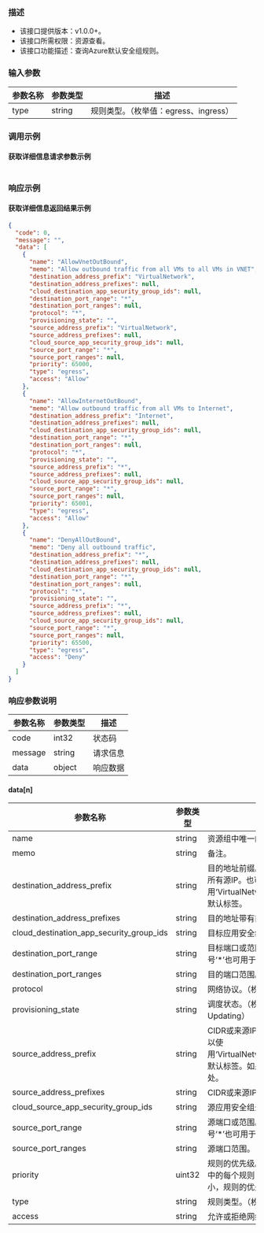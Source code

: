 ### 描述

- 该接口提供版本：v1.0.0+。
- 该接口所需权限：资源查看。
- 该接口功能描述：查询Azure默认安全组规则。

### 输入参数

| 参数名称 | 参数类型   | 描述    |
|------|--------|-------|
| type | string | 规则类型。（枚举值：egress、ingress） |

### 调用示例

#### 获取详细信息请求参数示例

```json
```

### 响应示例

#### 获取详细信息返回结果示例

```json
{
  "code": 0,
  "message": "",
  "data": [
    {
      "name": "AllowVnetOutBound",
      "memo": "Allow outbound traffic from all VMs to all VMs in VNET",
      "destination_address_prefix": "VirtualNetwork",
      "destination_address_prefixes": null,
      "cloud_destination_app_security_group_ids": null,
      "destination_port_range": "*",
      "destination_port_ranges": null,
      "protocol": "*",
      "provisioning_state": "",
      "source_address_prefix": "VirtualNetwork",
      "source_address_prefixes": null,
      "cloud_source_app_security_group_ids": null,
      "source_port_range": "*",
      "source_port_ranges": null,
      "priority": 65000,
      "type": "egress",
      "access": "Allow"
    },
    {
      "name": "AllowInternetOutBound",
      "memo": "Allow outbound traffic from all VMs to Internet",
      "destination_address_prefix": "Internet",
      "destination_address_prefixes": null,
      "cloud_destination_app_security_group_ids": null,
      "destination_port_range": "*",
      "destination_port_ranges": null,
      "protocol": "*",
      "provisioning_state": "",
      "source_address_prefix": "*",
      "source_address_prefixes": null,
      "cloud_source_app_security_group_ids": null,
      "source_port_range": "*",
      "source_port_ranges": null,
      "priority": 65001,
      "type": "egress",
      "access": "Allow"
    },
    {
      "name": "DenyAllOutBound",
      "memo": "Deny all outbound traffic",
      "destination_address_prefix": "*",
      "destination_address_prefixes": null,
      "cloud_destination_app_security_group_ids": null,
      "destination_port_range": "*",
      "destination_port_ranges": null,
      "protocol": "*",
      "provisioning_state": "",
      "source_address_prefix": "*",
      "source_address_prefixes": null,
      "cloud_source_app_security_group_ids": null,
      "source_port_range": "*",
      "source_port_ranges": null,
      "priority": 65500,
      "type": "egress",
      "access": "Deny"
    }
  ]
}
```

### 响应参数说明

| 参数名称    | 参数类型   | 描述   |
|---------|--------|------|
| code    | int32  | 状态码  |
| message | string | 请求信息 |
| data    | object | 响应数据 |

#### data[n]

| 参数名称                                     | 参数类型   | 描述                                                                                                           |
|------------------------------------------|--------|--------------------------------------------------------------------------------------------------------------|
| name                                     | string | 资源组中唯一的资源名称。此名称可用于访问资源。                                                                                      |
| memo                                     | string | 备注。                                                                                                          |
| destination_address_prefix               | string | 目的地址前缀。CIDR或目标IP范围。星号‘*’也可用于匹配所有源IP。也可以使用‘VirtualNetwork’、‘AzureLoadBalancer’和‘Internet’等默认标签。               |
| destination_address_prefixes             | string | 目的地址带有前缀。CIDR或目标IP范围。                                                                                        |
| cloud_destination_app_security_group_ids | string | 目标应用安全组云ID列表。                                                                                                |
| destination_port_range                   | string | 目标端口或范围。介于0和65535之间的整数或范围。星号‘*’也可用于匹配所有端口。                                                                   |
| destination_port_ranges                  | string | 目的端口范围。                                                                                                      |
| protocol                                 | string | 网络协议。（枚举值：*、Ah、Esp、Icmp、Tcp、Udp）                                                                             |
| provisioning_state                       | string | 调度状态。（枚举值：Deleting、Failed、Succeeded、Updating）                                                                |
| source_address_prefix                    | string | CIDR或来源IP范围。星号‘*’也可用于匹配所有源IP。也可以使用‘VirtualNetwork’、‘AzureLoadBalancer’和‘Internet’等默认标签。如果这是入口规则，则指定网络流量源自何处。 |
| source_address_prefixes                  | string | CIDR或来源IP范围。                                                                                                 |
| cloud_source_app_security_group_ids      | string | 源应用安全组云ID列表。                                                                                                 |
| source_port_range                        | string | 源端口或范围。介于0和65535之间的整数或范围。星号‘*’也可用于匹配所有端口。                                                                    |
| source_port_ranges                       | string | 源端口范围。                                                                                                       |
| priority                                 | uint32 | 规则的优先级。该值可以介于100和4096之间。对于集合中的每个规则，优先级编号必须是唯一的。优先级数字越小，规则的优先级越高。                                             |
| type                                     | string | 规则类型。（枚举值：egress、ingress）                                                                                    |
| access                                   | string | 允许或拒绝网络流量。（枚举值：Allow、Deny）                                                                                   |
